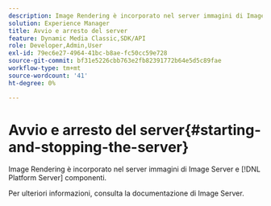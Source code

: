 ```yaml
---
description: Image Rendering è incorporato nel server immagini di Image Server e [!DNL Platform Server] componenti.
solution: Experience Manager
title: Avvio e arresto del server
feature: Dynamic Media Classic,SDK/API
role: Developer,Admin,User
exl-id: 79ec6e27-4964-41bc-b8ae-fc50cc59e728
source-git-commit: bf31e5226cbb763e2fb82391772b64e5d5c89fae
workflow-type: tm+mt
source-wordcount: '41'
ht-degree: 0%

---
```


# Avvio e arresto del server{#starting-and-stopping-the-server}

Image Rendering è incorporato nel server immagini di Image Server e [!DNL Platform Server] componenti.

Per ulteriori informazioni, consulta la documentazione di Image Server.
